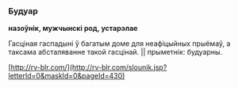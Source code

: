 ### Будуар
**назоўнік, мужчынскі род, устарэлае**

Гасціная гаспадыні ў багатым доме для неафіцыйных прыёмаў, а таксама абсталяванне такой гасцінай. || прыметнік: будуарны.

<a rel="author">[http://rv-blr.com/](http://rv-blr.com/slounik.jsp?letterId=0&maskId=0&pageId=430)</a>
